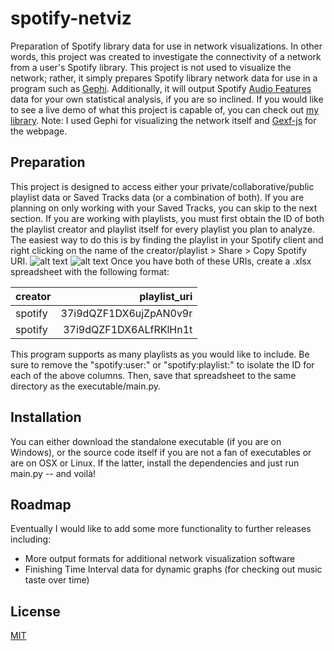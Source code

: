 # spotify-netviz
Preparation of Spotify library data for use in network visualizations. In other words, this project was created to investigate the connectivity of a network from a user's Spotify library. 
This project is not used to visualize the network; rather, it simply prepares Spotify library network data for use in a program such as [Gephi]. Additionally, it will output Spotify [Audio Features] data for your own statistical analysis, if you are so inclined.
If you would like to see a live demo of what this project is capable of, you can check out [my library]. Note: I used Gephi for visualizing the network itself and [Gexf-js] for the webpage.

## Preparation
This project is designed to access either your private/collaborative/public playlist data or Saved Tracks data (or a combination of both). If you are planning on only working with your Saved Tracks, you can skip to the next section.
If you are working with playlists, you must first obtain the ID of both the playlist creator and playlist itself for every playlist you plan to analyze. The easiest way to do this is by finding the playlist in your Spotify client and right clicking on the name of the creator/playlist > Share > Copy Spotify URI.
![alt text][playlisturi]
![alt text][useruri]
Once you have both of these URIs, create a .xlsx spreadsheet with the following format:

| creator     |       playlist_uri        |
| :---        |           ---:            |
| spotify     |   37i9dQZF1DX6ujZpAN0v9r  |
| spotify     |   37i9dQZF1DX6ALfRKlHn1t  |

This program supports as many playlists as you would like to include. Be sure to remove the "spotify:user:" or "spotify:playlist:" to isolate the ID for each of the above columns. Then, save that spreadsheet to the same directory as the executable/main.py.

## Installation
You can either download the standalone executable (if you are on Windows), or the source code itself if you are not a fan of executables or are on OSX or Linux. If the latter, install the dependencies and just run main.py -- and voilà!

## Roadmap
Eventually I would like to add some more functionality to further releases including:
* More output formats for additional network visualization software
* Finishing Time Interval data for dynamic graphs (for checking out music taste over time)

## License
[MIT]


[Gephi]: https://gephi.org/
[Audio Features]: https://developer.spotify.com/documentation/web-api/reference/tracks/get-several-audio-features/
[my library]: https://tbrittain.com/new-viz-library/
[Gexf-js]: https://github.com/raphv/gexf-js
[MIT]: https://choosealicense.com/licenses/mit/
[playlisturi]: https://tbrittain.com/images/readme/playlisturi.jpg "Copying playlist URI in Spotify client"
[useruri]: https://tbrittain.com/images/readme/useruri.jpg "Copying user URI in Spotify client"
